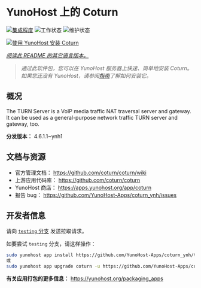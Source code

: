 <!--
注意：此 README 由 <https://github.com/YunoHost/apps/tree/master/tools/readme_generator> 自动生成
请勿手动编辑。
-->

# YunoHost 上的 Coturn

[![集成程度](https://apps.yunohost.org/badge/integration/coturn)](https://ci-apps.yunohost.org/ci/apps/coturn/)
![工作状态](https://apps.yunohost.org/badge/state/coturn)
![维护状态](https://apps.yunohost.org/badge/maintained/coturn)

[![使用 YunoHost 安装 Coturn](https://install-app.yunohost.org/install-with-yunohost.svg)](https://install-app.yunohost.org/?app=coturn)

*[阅读此 README 的其它语言版本。](./ALL_README.md)*

> *通过此软件包，您可以在 YunoHost 服务器上快速、简单地安装 Coturn。*  
> *如果您还没有 YunoHost，请参阅[指南](https://yunohost.org/install)了解如何安装它。*

## 概况

The TURN Server is a VoIP media traffic NAT traversal server and gateway. It can be used as a general-purpose network traffic TURN server and gateway, too.

**分发版本：** 4.6.1.1~ynh1
## 文档与资源

- 官方管理文档： <https://github.com/coturn/coturn/wiki>
- 上游应用代码库： <https://github.com/coturn/coturn>
- YunoHost 商店： <https://apps.yunohost.org/app/coturn>
- 报告 bug： <https://github.com/YunoHost-Apps/coturn_ynh/issues>

## 开发者信息

请向 [`testing` 分支](https://github.com/YunoHost-Apps/coturn_ynh/tree/testing) 发送拉取请求。

如要尝试 `testing` 分支，请这样操作：

```bash
sudo yunohost app install https://github.com/YunoHost-Apps/coturn_ynh/tree/testing --debug
或
sudo yunohost app upgrade coturn -u https://github.com/YunoHost-Apps/coturn_ynh/tree/testing --debug
```

**有关应用打包的更多信息：** <https://yunohost.org/packaging_apps>

